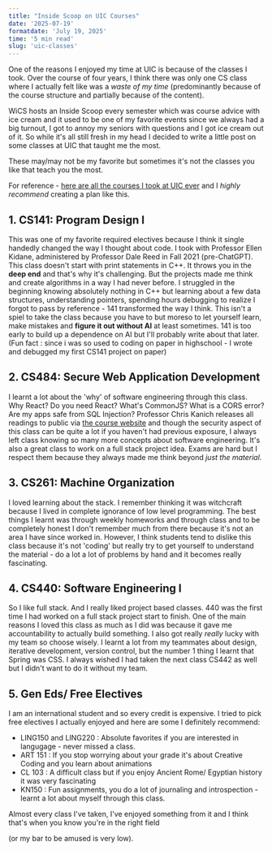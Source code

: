 ```yaml
---
title: "Inside Scoop on UIC Courses"
date: '2025-07-19'
formatdate: 'July 19, 2025'
time: '5 min read'
slug: 'uic-classes'
---
```

One of the reasons I enjoyed my time at UIC is because of the classes I took. Over the course of four years, I think there was only one CS class where I actually felt like was a *waste of my time* (predominantly because of the course structure and partially because of the content). 

WiCS hosts an Inside Scoop every semester which was course advice with ice cream and it used to be one of my favorite events since we always had a big turnout, I got to annoy my seniors with questions and I got ice cream out of it. So while it's all still fresh in my head I decided to write a little post on some classes at UIC that taught me the most.

These may/may not be my favorite but sometimes it's not the classes you like that teach you the most. 

For reference - [here are all the courses I took at UIC ever](https://docs.google.com/spreadsheets/d/1nQTtE2EIUXYLFtSoIkF6-T531k6MVclnDtvu22HbS7w/edit?usp=sharing) and I *highly recommend* creating a plan like this.

## 1. CS141: Program Design I
This was one of my favorite required electives because I think it single handedly changed the way I thought about code. I took with Professor Ellen Kidane, administered by Professor Dale Reed in Fall 2021 (pre-ChatGPT). This class doesn't start with print statements in C++. It throws you in the **deep end** and that's why it's challenging. But the projects made me think and create algorithms in a way I had never before. I struggled in the beginning knowing absolutely nothing in C++ but learning about a few data structures, understanding pointers, spending hours debugging to realize I forgot to pass by reference - 141 transformed the way I think. This isn't a spiel to take the class because you have to but moreso to let yourself learn, make mistakes and **figure it out without AI** at least sometimes. 141 is too early to build up a dependence on AI but I'll probably write about that later. (Fun fact : since i was so used to coding on paper in highschool - I wrote and debugged my first CS141 project on paper)

## 2. CS484: Secure Web Application Development
I learnt a lot about the 'why' of software engineering through this class. Why React? Do you need React? What's CommonJS? What is a CORS error? Are my apps safe from SQL Injection? Professor Chris Kanich releases all readings to public via [the course website](https://484.cs.uic.edu/readings/) and though the security aspect of this class can be quite a lot if you haven't had previous exposure, I always left class knowing so many more concepts about software engineering. It's also a great class to work on a full stack project idea. Exams are hard but I respect them because they always made me think beyond *just the material*. 

## 3. CS261: Machine Organization
I loved learning about the stack. I remember thinking it was witchcraft because I lived in complete ignorance of low level programming. The best things I learnt was through weekly homeworks and through class and to be completely honest I don't remember much from there because it's not an area I have since worked in. However, I think students tend to dislike this class because it's not 'coding' but really try to get yourself to understand the material - do a lot a lot of problems by hand and it becomes really fascinating.

## 4. CS440: Software Engineering I
So I like full stack. And I really liked project based classes. 440 was the first time I had worked on a full stack project start to finish. One of the main reasons I loved this class as much as I did was because it gave me accountability to actually build something. I also got really *really* lucky with my team so choose wisely. I learnt a lot from my teammates about design, iterative development, version control, but the number 1 thing I learnt that Spring was CSS. I always wished I had taken the next class CS442 as well but I didn't want to do it without my team.

## 5. Gen Eds/ Free Electives
I am an international student and so every credit is expensive. I tried to pick free electives I actually enjoyed and here are some I definitely recommend:
- LING150 and LING220 : Absolute favorites if you are interested in langugage - never missed a class.
- ART 151 : If you stop worrying about your grade it's about Creative Coding and you learn about animations
- CL 103 : A difficult class but if you enjoy Ancient Rome/ Egyptian history it was very fascinating
- KN150 : Fun assignments, you do a lot of journaling and introspection - learnt a lot about myself through this class.

Almost every class I've taken, I've enjoyed something from it and I think that's when you know you're in the right field

(or my bar to be amused is very low).

